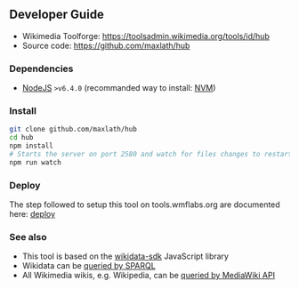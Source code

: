 
## Developer Guide

* Wikimedia Toolforge: https://toolsadmin.wikimedia.org/tools/id/hub
* Source code: https://github.com/maxlath/hub

### Dependencies
* [NodeJS](https://nodejs.org) `>v6.4.0` (recommanded way to install: [NVM](https://github.com/creationix/nvm))

### Install
```sh
git clone github.com/maxlath/hub
cd hub
npm install
# Starts the server on port 2580 and watch for files changes to restart
npm run watch
```

### Deploy
The step followed to setup this tool on tools.wmflabs.org are documented here: [deploy](https://github.com/maxlath/hub/blob/master/docs/deploy.md)

### See also

* This tool is based on the [wikidata-sdk](https://github.com/maxlath/wikidata-sdk) JavaScript library
* Wikidata can be [queried by SPARQL](http://query.wikidata.org/)
* All Wikimedia wikis, e.g. Wikipedia, can be [queried by MediaWiki API](https://en.wikipedia.org/w/api.php)
